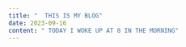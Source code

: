 ```yaml
---
title: "  THIS IS MY BLOG"
date: 2023-09-16
content: " TODAY I WOKE UP AT 8 IN THE MORNING"
---
```

